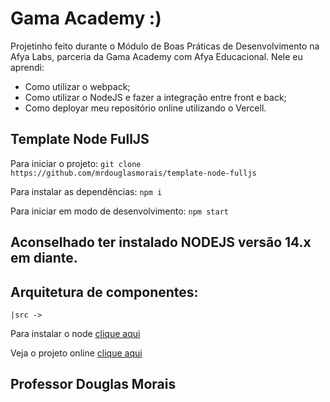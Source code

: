 # Gama Academy :)
 
Projetinho feito durante o Módulo de Boas Práticas de Desenvolvimento na Afya Labs, parceria da Gama Academy com Afya Educacional. Nele eu aprendi: 
- Como utilizar o webpack;
- Como utilizar o NodeJS e fazer a integração entre front e back;
- Como deployar meu repositório online utilizando o Vercell. 

## Template Node FullJS

Para iniciar o projeto:
`git clone https://github.com/mrdouglasmorais/template-node-fulljs`

Para instalar as dependências:
`npm i`

Para iniciar em modo de desenvolvimento:
`npm start`

## Aconselhado ter instalado NODEJS versão 14.x em diante.

## Arquitetura de componentes:

`
 |src -> 
`

Para instalar o node [clique aqui](https://nodejs.org/en/)

Veja o projeto online [clique aqui](https://afyalabs-starwars-8ctrzws3b-lutchenca.vercel.app/)

## Professor Douglas Morais
